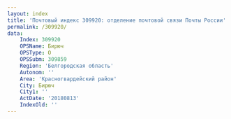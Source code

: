 ```yaml
---
layout: index
title: 'Почтовый индекс 309920: отделение почтовой связи Почты России'
permalink: /309920/
data:
    Index: 309920
    OPSName: Бирюч
    OPSType: О
    OPSSubm: 309859
    Region: 'Белгородская область'
    Autonom: ''
    Area: 'Красногвардейский район'
    City: Бирюч
    City1: ''
    ActDate: '20180813'
    IndexOld: ''
---
```

